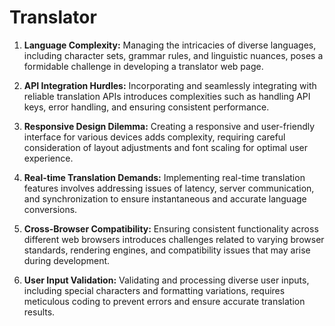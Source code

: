 # Translator

1. **Language Complexity:** Managing the intricacies of diverse languages, including character sets, grammar rules, and linguistic nuances, poses a formidable challenge in developing a translator web page.

2. **API Integration Hurdles:** Incorporating and seamlessly integrating with reliable translation APIs introduces complexities such as handling API keys, error handling, and ensuring consistent performance.

3. **Responsive Design Dilemma:** Creating a responsive and user-friendly interface for various devices adds complexity, requiring careful consideration of layout adjustments and font scaling for optimal user experience.

4. **Real-time Translation Demands:** Implementing real-time translation features involves addressing issues of latency, server communication, and synchronization to ensure instantaneous and accurate language conversions.

5. **Cross-Browser Compatibility:** Ensuring consistent functionality across different web browsers introduces challenges related to varying browser standards, rendering engines, and compatibility issues that may arise during development.

6. **User Input Validation:** Validating and processing diverse user inputs, including special characters and formatting variations, requires meticulous coding to prevent errors and ensure accurate translation results.

